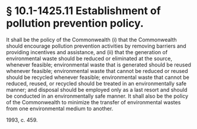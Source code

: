 # § 10.1-1425.11 Establishment of pollution prevention policy.

<p>It shall be the policy of the Commonwealth (i) that the Commonwealth should encourage pollution prevention activities by removing barriers and providing incentives and assistance, and (ii) that the generation of environmental waste should be reduced or eliminated at the source, whenever feasible; environmental waste that is generated should be reused whenever feasible; environmental waste that cannot be reduced or reused should be recycled whenever feasible; environmental waste that cannot be reduced, reused, or recycled should be treated in an environmentally safe manner; and disposal should be employed only as a last resort and should be conducted in an environmentally safe manner. It shall also be the policy of the Commonwealth to minimize the transfer of environmental wastes from one environmental medium to another.</p><p>1993, c. 459.</p>